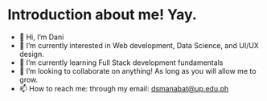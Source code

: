 # Introduction about me! Yay.

- 👋 Hi, I’m Dani
- 👀 I’m currently interested in Web development, Data Science, and UI/UX design.
- 🌱 I’m currently learning Full Stack development fundamentals
- 💞️ I’m looking to collaborate on anything! As long as you will allow me to grow.
- 📫 How to reach me: through my email: dsmanabat@up.edu.ph

<!---
semiking234/semiking234 is a ✨ special ✨ repository because its `README.md` (this file) appears on your GitHub profile.
You can click the Preview link to take a look at your changes.
--->
